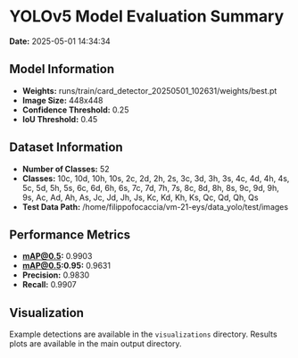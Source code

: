 # YOLOv5 Model Evaluation Summary

**Date:** 2025-05-01 14:34:34

## Model Information
- **Weights:** runs/train/card_detector_20250501_102631/weights/best.pt
- **Image Size:** 448x448
- **Confidence Threshold:** 0.25
- **IoU Threshold:** 0.45

## Dataset Information
- **Number of Classes:** 52
- **Classes:** 10c, 10d, 10h, 10s, 2c, 2d, 2h, 2s, 3c, 3d, 3h, 3s, 4c, 4d, 4h, 4s, 5c, 5d, 5h, 5s, 6c, 6d, 6h, 6s, 7c, 7d, 7h, 7s, 8c, 8d, 8h, 8s, 9c, 9d, 9h, 9s, Ac, Ad, Ah, As, Jc, Jd, Jh, Js, Kc, Kd, Kh, Ks, Qc, Qd, Qh, Qs
- **Test Data Path:** /home/filippofocaccia/vm-21-eys/data_yolo/test/images

## Performance Metrics
- **mAP@0.5:** 0.9903
- **mAP@0.5:0.95:** 0.9631
- **Precision:** 0.9830
- **Recall:** 0.9907

## Visualization
Example detections are available in the `visualizations` directory.
Results plots are available in the main output directory.
